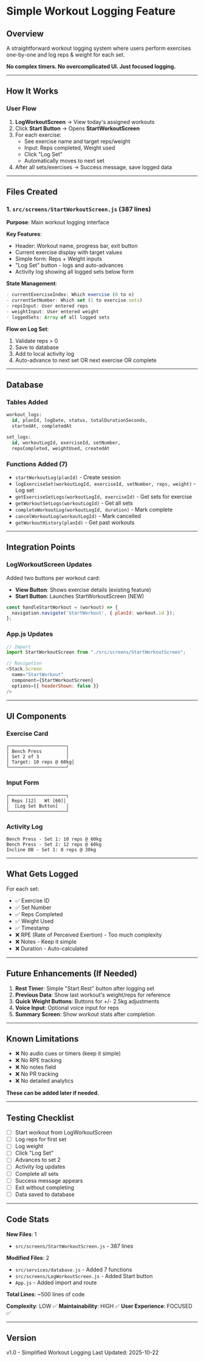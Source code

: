 # Simple Workout Logging Feature

## Overview
A straightforward workout logging system where users perform exercises one-by-one and log reps & weight for each set.

**No complex timers. No overcomplicated UI. Just focused logging.**

---

## How It Works

### User Flow
1. **LogWorkoutScreen** → View today's assigned workouts
2. Click **Start Button** → Opens **StartWorkoutScreen**
3. For each exercise:
   - See exercise name and target reps/weight
   - Input: Reps completed, Weight used
   - Click "Log Set"
   - Automatically moves to next set
4. After all sets/exercises → Success message, save logged data

---

## Files Created

### 1. `src/screens/StartWorkoutScreen.js` (387 lines)
**Purpose**: Main workout logging interface

**Key Features**:
- Header: Workout name, progress bar, exit button
- Current exercise display with target values
- Simple form: Reps + Weight inputs
- "Log Set" button - logs and auto-advances
- Activity log showing all logged sets below form

**State Management**:
```javascript
- currentExerciseIndex: Which exercise (0 to n)
- currentSetNumber: Which set (1 to exercise.sets)
- repsInput: User entered reps
- weightInput: User entered weight
- loggedSets: Array of all logged sets
```

**Flow on Log Set**:
1. Validate reps > 0
2. Save to database
3. Add to local activity log
4. Auto-advance to next set OR next exercise OR complete

---

## Database

### Tables Added
```sql
workout_logs:
  id, planId, logDate, status, totalDurationSeconds,
  startedAt, completedAt

set_logs:
  id, workoutLogId, exerciseId, setNumber,
  repsCompleted, weightUsed, createdAt
```

### Functions Added (7)
- `startWorkoutLog(planId)` - Create session
- `logExerciseSet(workoutLogId, exerciseId, setNumber, reps, weight)` - Log set
- `getExerciseSetLogs(workoutLogId, exerciseId)` - Get sets for exercise
- `getWorkoutSetLogs(workoutLogId)` - Get all sets
- `completeWorkoutLog(workoutLogId, duration)` - Mark complete
- `cancelWorkoutLog(workoutLogId)` - Mark cancelled
- `getWorkoutHistory(planId)` - Get past workouts

---

## Integration Points

### LogWorkoutScreen Updates
Added two buttons per workout card:
- **View Button**: Shows exercise details (existing feature)
- **Start Button**: Launches StartWorkoutScreen (NEW)

```javascript
const handleStartWorkout = (workout) => {
  navigation.navigate('StartWorkout', { planId: workout.id });
};
```

### App.js Updates
```javascript
// Import
import StartWorkoutScreen from "./src/screens/StartWorkoutScreen";

// Navigation
<Stack.Screen
  name="StartWorkout"
  component={StartWorkoutScreen}
  options={{ headerShown: false }}
/>
```

---

## UI Components

### Exercise Card
```
┌─────────────────────┐
│ Bench Press         │
│ Set 2 of 3          │
│ Target: 10 reps @ 60kg│
└─────────────────────┘
```

### Input Form
```
┌─────────────────────┐
│ Reps [12]   Wt [60]│
│  [Log Set Button]   │
└─────────────────────┘
```

### Activity Log
```
Bench Press - Set 1: 10 reps @ 60kg
Bench Press - Set 2: 12 reps @ 60kg
Incline DB - Set 1: 8 reps @ 30kg
```

---

## What Gets Logged

For each set:
- ✅ Exercise ID
- ✅ Set Number
- ✅ Reps Completed
- ✅ Weight Used
- ✅ Timestamp
- ❌ RPE (Rate of Perceived Exertion) - Too much complexity
- ❌ Notes - Keep it simple
- ❌ Duration - Auto-calculated

---

## Future Enhancements (If Needed)

1. **Rest Timer**: Simple "Start Rest" button after logging set
2. **Previous Data**: Show last workout's weight/reps for reference
3. **Quick Weight Buttons**: Buttons for +/- 2.5kg adjustments
4. **Voice Input**: Optional voice input for reps
5. **Summary Screen**: Show workout stats after completion

---

## Known Limitations

- ❌ No audio cues or timers (keep it simple)
- ❌ No RPE tracking
- ❌ No notes field
- ❌ No PR tracking
- ❌ No detailed analytics

**These can be added later if needed.**

---

## Testing Checklist

- [ ] Start workout from LogWorkoutScreen
- [ ] Log reps for first set
- [ ] Log weight
- [ ] Click "Log Set"
- [ ] Advances to set 2
- [ ] Activity log updates
- [ ] Complete all sets
- [ ] Success message appears
- [ ] Exit without completing
- [ ] Data saved to database

---

## Code Stats

**New Files**: 1
- `src/screens/StartWorkoutScreen.js` - 387 lines

**Modified Files**: 2
- `src/services/database.js` - Added 7 functions
- `src/screens/LogWorkoutScreen.js` - Added Start button
- `App.js` - Added import and route

**Total Lines**: ~500 lines of code

**Complexity**: LOW ✅
**Maintainability**: HIGH ✅
**User Experience**: FOCUSED ✅

---

## Version
v1.0 - Simplified Workout Logging
Last Updated: 2025-10-22
